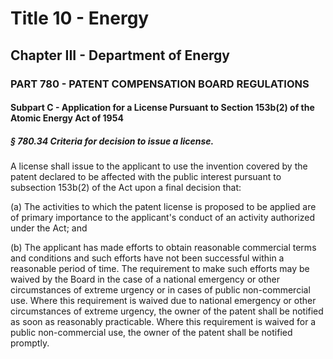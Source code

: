 
# Title 10 - Energy
## Chapter III - Department of Energy
### PART 780 - PATENT COMPENSATION BOARD REGULATIONS
#### Subpart C - Application for a License Pursuant to Section 153b(2) of the Atomic Energy Act of 1954
##### § 780.34 Criteria for decision to issue a license.

A license shall issue to the applicant to use the invention covered by the patent declared to be affected with the public interest pursuant to subsection 153b(2) of the Act upon a final decision that:

(a) The activities to which the patent license is proposed to be applied are of primary importance to the applicant's conduct of an activity authorized under the Act; and

(b) The applicant has made efforts to obtain reasonable commercial terms and conditions and such efforts have not been successful within a reasonable period of time. The requirement to make such efforts may be waived by the Board in the case of a national emergency or other circumstances of extreme urgency or in cases of public non-commercial use. Where this requirement is waived due to national emergency or other circumstances of extreme urgency, the owner of the patent shall be notified as soon as reasonably practicable. Where this requirement is waived for a public non-commercial use, the owner of the patent shall be notified promptly.
